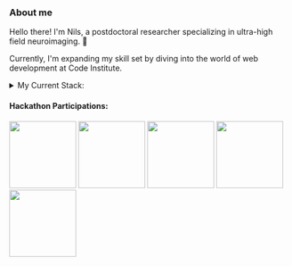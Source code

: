 ### About me

Hello there! I'm Nils, a postdoctoral researcher specializing in ultra-high field neuroimaging. 👋

Currently, I'm expanding my skill set by diving into the world of web development at Code Institute.

<details> 
<summary> My Current Stack: </summary>

#### Languages:
![HTML5](https://img.shields.io/badge/html5-%23E34F26.svg?style=for-the-badge&logo=html5&logoColor=white)
![CSS3](https://img.shields.io/badge/css3-%231572B6.svg?style=for-the-badge&logo=css3&logoColor=white)
![JavaScript](https://img.shields.io/badge/javascript-%23323330.svg?style=for-the-badge&logo=javascript&logoColor=%23F7DF1E)
![Python](https://img.shields.io/badge/python-3670A0?style=for-the-badge&logo=python&logoColor=ffdd54)

#### Design Tools:
![Figma](https://img.shields.io/badge/figma-%23F24E1E.svg?style=for-the-badge&logo=figma&logoColor=white)
![Affinity Designer](https://img.shields.io/badge/affinity%20desginer-%231B72BE.svg?style=for-the-badge&logo=affinity-designer&logoColor=white)

 #### Frameworks:
![Django](https://img.shields.io/badge/django-%23092E20.svg?style=for-the-badge&logo=django&logoColor=white)
![jQuery](https://img.shields.io/badge/jquery-%230769AD.svg?style=for-the-badge&logo=jquery&logoColor=white)
![Bootstrap](https://img.shields.io/badge/Bootstrap-563D7C?style=for-the-badge&logo=bootstrap&logoColor=white)
![TailwindCSS](https://img.shields.io/badge/tailwindcss-%2338B2AC.svg?style=for-the-badge&logo=tailwind-css&logoColor=white)

 #### Tools / QA:
 ![Git](https://img.shields.io/badge/git-%23F05033.svg?style=for-the-badge&logo=git&logoColor=white)
 ![GitHub](https://img.shields.io/badge/github-%23121011.svg?style=for-the-badge&logo=github&logoColor=white)
 ![Markdown](https://img.shields.io/badge/markdown-%23000000.svg?style=for-the-badge&logo=markdown&logoColor=white)
 ![Jest](https://img.shields.io/badge/-jest-%23C21325?style=for-the-badge&logo=jest&logoColor=white)

</details>

#### Hackathon Participations:

<span>
   <a href="https://api.eu.badgr.io/public/assertions/NehCMQwvTsSklSysHBOjug"><img width="120px" height="120px" src="https://api.eu.badgr.io/public/assertions/NehCMQwvTsSklSysHBOjug/image"></a>
   <a href="https://api.eu.badgr.io/public/assertions/Wfp4MXToQy6K95iC86ABuw"><img width="120px" height="120px" src="https://api.eu.badgr.io/public/assertions/Wfp4MXToQy6K95iC86ABuw/image"></a> 
   <a href="https://api.eu.badgr.io/public/assertions/NYGApNsCQcmFqcwuIFa1Qw"><img width="120px" height="120px" src="https://api.eu.badgr.io/public/assertions/NYGApNsCQcmFqcwuIFa1Qw/image"></a> 
   <a href="https://api.eu.badgr.io/public/assertions/0l6fBCsQQl-ijwo1ah_LWw"><img width="120px" height="120px" src="https://api.eu.badgr.io/public/assertions/0l6fBCsQQl-ijwo1ah_LWw/image"></a> 
   <a href="https://api.eu.badgr.io/public/assertions/3ekxnyVXQ4WkRdYJbFhixg"><img width="120px" height="120px" src="https://api.eu.badgr.io/public/assertions/3ekxnyVXQ4WkRdYJbFhixg/image"></a> 
</span>





